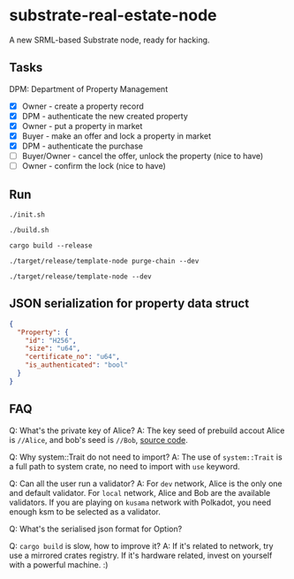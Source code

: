 # substrate-real-estate-node

A new SRML-based Substrate node, ready for hacking.

## Tasks
DPM: Department of Property Management

* [x] Owner - create a property record
* [x] DPM - authenticate the new created property
* [x] Owner - put a property in market
* [x] Buyer - make an offer and lock a property in market
* [x] DPM - authenticate the purchase
* [ ] Buyer/Owner - cancel the offer, unlock the property (nice to have)
* [ ] Owner - confirm the lock (nice to have)

## Run
```shell
./init.sh

./build.sh

cargo build --release

./target/release/template-node purge-chain --dev

./target/release/template-node --dev
```

## JSON serialization for property data struct
```json
{
  "Property": {
    "id": "H256",
    "size": "u64",
    "certificate_no": "u64",
    "is_authenticated": "bool"
  }
}
```

## FAQ

Q: What's the private key of Alice?
A: The key seed of prebuild accout Alice is `//Alice`, and bob's seed is `//Bob`, [source code](https://github.com/paritytech/substrate/blob/master/core/cli/src/lib.rs#L727).

Q: Why system::Trait do not need to import?
A: The use of `system::Trait` is a full path to system crate, no need to import with `use` keyword.

Q: Can all the user run a validator?
A: For `dev` network, Alice is the only one and default validator. For `local` network, Alice and Bob are the available validators. If you are playing on `kusama` network with Polkadot, you need enough ksm to be selected as a validator.

Q: What's the serialised json format for Option<Balance>?

Q: `cargo build` is slow, how to improve it?
A: If it's related to network, try use a mirrored crates registry. If it's hardware related, invest on yourself with a powerful machine. :) 

